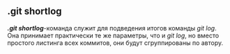 ## .git shortlog
***.git shortlog***-команда служит для подведения итогов команды *git log*. Она принимает практически те же параметры, что и *git log*, но вместо простого листинга всех коммитов, они будут сгруппированы по автору.
